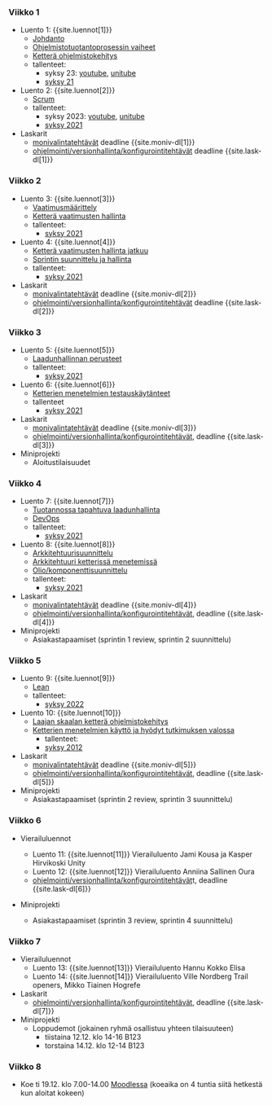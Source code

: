 ### Viikko 1

- Luento 1: {{site.luennot[1]}}
  - [Johdanto](/osa0)
  - [Ohjelmistotuotantoprosessin vaiheet](/osa1#ohjelmistotuotanto-ja-sen-osa-alueet)
  - [Ketterä ohjelmistokehitys](/osa1#ketterä-ohjelmistokehitys)
  - tallenteet:
    - syksy 23: [youtube](https://youtu.be/iOb4FiHMYzQ), [unitube](https://www.helsinki.fi/fi/unitube/video/09dad5ca-ca5d-4dad-b394-0becd95a0bfb)
    - [syksy 21](https://youtu.be/v8wUaq4qa9M)
- Luento 2: {{site.luennot[2]}}
  - [Scrum](/osa1#scrum)
  - tallenteet:
    - syksy 2023: [youtube](https://youtu.be/1DDna_ASaTw), [unitube](https://www.helsinki.fi/fi/unitube/video/2376cfac-6f8a-45ad-aaaf-86ded7a4b1a4)
    - [syksy 2021](https://youtu.be/Bejr8KO_0fY)
- Laskarit
  - <a href="{{site.stats_url}}/quiz/1">monivalintatehtävät</a> deadline {{site.moniv-dl[1]}}
  -  [ohjelmointi/versionhallinta/konfigurointitehtävät](/tehtavat1) deadline {{site.lask-dl[1]}}

### Viikko 2

- Luento 3: {{site.luennot[3]}}
  - [Vaatimusmäärittely](/osa2#vaatimusmäärittely)
  - [Ketterä vaatimusten hallinta](/osa2#user-story)
  - tallenteet:
    - [syksy 2021](https://youtu.be/T5dOFks48ZY)
- Luento 4: {{site.luennot[4]}}
  - [Ketterä vaatimusten hallinta jatkuu](/osa2#user-story)
  - [Sprintin suunnittelu ja hallinta](/osa2#sprintin-suunnittelu)
  - tallenteet:
    - [syksy 2021](https://youtu.be/_V6jCiKuH-0)
- Laskarit
  - <a href="{{site.stats_url}}/quiz/2">monivalintatehtävät</a> deadline {{site.moniv-dl[2]}}
  - [ohjelmointi/versionhallinta/konfigurointitehtävät](/tehtavat2) deadline {{site.lask-dl[2]}}

### Viikko 3

- Luento 5: {{site.luennot[5]}} 
  - [Laadunhallinnan perusteet](/osa3)
  - tallenteet:
    - [syksy 2021](https://youtu.be/XY7BtG-i4ms)
- Luento 6: {{site.luennot[6]}} 
  - [Ketterien menetelmien testauskäytänteet](/osa3#ketterien-menetelmien-testauska%CC%88yta%CC%88nteet)
  - tallenteet
    - [syksy 2021](https://youtu.be/4CN0cLfz2Ds)
- Laskarit
  - <a href="{{site.stats_url}}/quiz/3">monivalintatehtävät</a> deadline {{site.moniv-dl[3]}}
  - [ohjelmointi/versionhallinta/konfigurointitehtävät](/tehtavat3), deadline {{site.lask-dl[3]}}
- Miniprojekti
  - Aloitustilaisuudet  

### Viikko 4

- Luento 7: {{site.luennot[7]}}
  - [Tuotannossa tapahtuva laadunhallinta](/osa3#tuotannossa-tapahtuva-testaaminen-ja-laadunhallinta)
  - [DevOps](/osa3#devops)
  - tallenteet:
    -  [syksy 2021](https://youtu.be/WC6q8KRHKII)
- Luento 8: {{site.luennot[8]}} 
  - [Arkkitehtuurisuunnittelu](/osa4#ohjelmiston-arkkitehtuuri)
  - [Arkkitehtuuri ketterissä menetemissä](/osa4#arkkitehtuuri-ketterissä-menetelmissä)
  - [Olio/komponenttisuunnittelu](/osa4#olio--ja-komponenttisuunnittelu)
  - tallenteet:
    - [syksy 2021](https://youtu.be/5pjrcTLdUpU)
- Laskarit
  - <a href="{{site.stats_url}}/quiz/4">monivalintatehtävät</a> deadline {{site.moniv-dl[4]}}
  - [ohjelmointi/versionhallinta/konfigurointitehtävät](/tehtavat4), deadline {{site.lask-dl[4]}}
- Miniprojekti
  - Asiakastapaamiset (sprintin 1 review, sprintin 2 suunnittelu)

### Viikko 5

- Luento 9: {{site.luennot[9]}}
  - [Lean](/osa5#lean)
  - tallenteet:
    - [syksy 2022](https://youtu.be/hDyuQqf0td0)
- Luento 10: {{site.luennot[10]}}
  - [Laajan skaalan ketterä ohjelmistokehitys](/osa5#laajan-skaalan-kettera%CC%88-ohjelmistokehitys)
  - [Ketterien menetelmien käyttö ja hyödyt tutkimuksen valossa](/osa5#ketterien-menetelmien-käyttö-ja-hyödyt-tutkimuksen-valossa)
    - tallenteet:
    - [syksy 2012](https://youtu.be/1gxfA58DLQ8)
- Laskarit
  - <a href="{{site.stats_url}}/quiz/5">monivalintatehtävät</a> deadline {{site.moniv-dl[5]}}
  - [ohjelmointi/versionhallinta/konfigurointitehtävät](/tehtavat5), deadline {{site.lask-dl[5]}}
- Miniprojekti
  - Asiakastapaamiset (sprintin 2 review, sprintin 3 suunnittelu)

### Viikko 6

- Vierailuluennot
  - Luento 11: {{site.luennot[11]}} Vierailuluento Jami Kousa ja Kasper Hirvikoski Unity
  - Luento 12: {{site.luennot[12]}} Vierailuluento Anniina Sallinen Oura
  -  [ohjelmointi/versionhallinta/konfigurointitehtävät](/tehtavat6)t, deadline {{site.lask-dl[6]}}

- Miniprojekti
  - Asiakastapaamiset (sprintin 3 review, sprintin 4 suunnittelu)

### Viikko 7

- Vierailuluennot
  - Luento 13: {{site.luennot[13]}} Vierailuluento Hannu Kokko Elisa
  - Luento 14: {{site.luennot[14]}} Vierailuluento Ville Nordberg Trail openers, Mikko Tiainen Hogrefe
- Laskarit
  -  [ohjelmointi/versionhallinta/konfigurointitehtävät](/tehtavat7), deadline {{site.lask-dl[7]}}
- Miniprojekti
  - Loppudemot (jokainen ryhmä osallistuu yhteen tilaisuuteen)
    - tiistaina 12.12. klo 14-16 B123
    - torstaina 14.12. klo 12-14 B123

### Viikko 8

- Koe ti 19.12. klo 7.00-14.00 [Moodlessa](https://moodle.helsinki.fi/course/view.php?id=55570) (koeaika on 4 tuntia siitä hetkestä kun aloitat kokeen)
